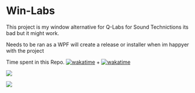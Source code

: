 # Win-Labs

This project is my window alternative for Q-Labs for Sound Technictions its bad but it might work.

Needs to be ran as a WPF will create a release or installer when im happyer with the project

Time spent in this Repo.
[![wakatime](https://wakatime.com/badge/user/dc5608ba-abdb-4d5d-8789-16bac0be884c/project/c7bf0c09-9db0-426a-bddf-b3340f13bfe7.svg)](https://wakatime.com/badge/user/dc5608ba-abdb-4d5d-8789-16bac0be884c/project/c7bf0c09-9db0-426a-bddf-b3340f13bfe7) + [![wakatime](https://wakatime.com/badge/user/dc5608ba-abdb-4d5d-8789-16bac0be884c/project/02a2cc4a-f0e8-4331-bf77-49a920b17061.svg)](https://wakatime.com/badge/user/dc5608ba-abdb-4d5d-8789-16bac0be884c/project/02a2cc4a-f0e8-4331-bf77-49a920b17061)

![](https://wakatime.com/share/@dc5608ba-abdb-4d5d-8789-16bac0be884c/a9670e22-663a-429b-9519-54c0fbaf7c21.svg)

![](https://wakatime.com/share/@Corpi1/a6bb99e1-94f3-4d97-bbc7-a198ac708f80.svg)